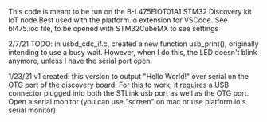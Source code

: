 This code is meant to be run on the B-L475EIOT01A1 STM32 Discovery kit IoT node
Best used with the platform.io extension for VSCode.
See bl475.ioc file, to be opened with STM32CubeMX to see settings


2/7/21
TODO: in usbd_cdc_if.c, created a new function usb_print(), originally intending to use a busy wait. However, when I do this, the LED doesn't blink anymore, unless I have the serial port open.

1/23/21
v1 created: this version to output "Hello World!" over serial on the OTG port of the discovery board. For this to work, it requires a USB connector plugged into both the STLink usb port as well as the OTG port. Open a serial monitor (you can use "screen" on mac or use platform.io's serial monitor)
